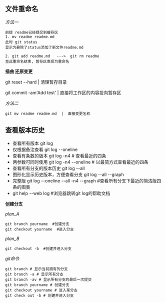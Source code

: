 ## 文件重命名

*方法一*

```git
前提 readme已经提交到缓存区
1. mv readme readme.md
此时 git status
显示为删除了status添加了新文件readme.md

2. git add readme.md   --->  git rm readme
至此重命名结束, 暂存区表现为重命名
```



**插曲 还原变更**

git reset --hard  |  清理暂存目录

git commit -am'Add test'  |  直接将工作区的内容投向暂存区





*方法二*

```git
git mv readme readme.md  |  直接变更名称
```



## 查看版本历史

- 查看所有版本 git log
- 仅根据备注查看 git log --oneline
- 查看有条数的版本 git log -n4  #  查看最近的四条
- 两参数可同时使用 git log -n4 --oneline  #  以最简方式查看最近的四条
- 查看所有分支的版本历史 git log --all 
-  图形化显示历史版本，方便查看分支 git log --all --graph
- 完整版 git log --oneline --all -n4 --graph  #查看所有分支下最近的简洁版四条的图表
- git help --web log  #浏览器跳转git log的帮助文档







**创建分支**

*plan_A*

```
git branch yourname  #创建分支
git checkout yourname  #进入分支
```

*plan_B*

```
git checkout -b  #创建并进入分支
```



*git命令*

```
git branch # 显示当前拥有的分支
git branch -a # 显示所有分支
git branch -av # 显示所有分支的最后一次提交
git branch yourname # 创建分支
git checkout yourname # 进入某分支
git check out -b # 创建并进入分支
```

